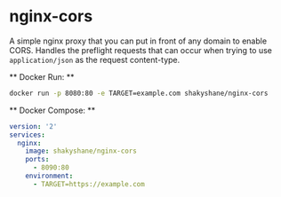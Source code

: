 # nginx-cors

A simple nginx proxy that you can put in front of any domain to enable CORS.
Handles the preflight requests that can occur when trying to use `application/json` 
as the request content-type.
 
** Docker Run: **

```bash
docker run -p 8080:80 -e TARGET=example.com shakyshane/nginx-cors 
```

** Docker Compose: **

```yaml
version: '2'
services:
  nginx:
    image: shakyshane/nginx-cors
    ports:
      - 8090:80
    environment:
      - TARGET=https://example.com
```